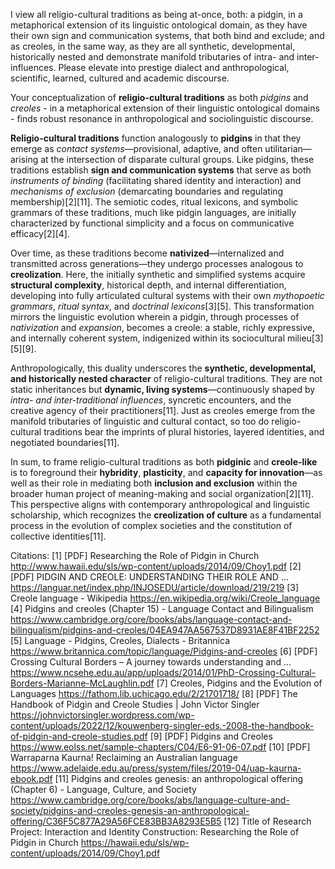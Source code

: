 I view all religio-cultural traditions as being at-once, both: a pidgin, in a metaphorical extension of its linguistic ontological domain, as they have their own sign and communication systems, that both bind and exclude; and as creoles, in the same way, as they are all synthetic, developmental, historically nested and demonstrate manifold tributaries of intra- and inter- influences. Please elevate into prestige dialect and anthropological, scientific, learned, cultured and academic discourse.

Your conceptualization of **religio-cultural traditions** as both *pidgins* and *creoles* - in a metaphorical extension of their linguistic ontological domains - finds robust resonance in anthropological and sociolinguistic discourse.

**Religio-cultural traditions** function analogously to **pidgins** in that they emerge as *contact systems*—provisional, adaptive, and often utilitarian—arising at the intersection of disparate cultural groups. Like pidgins, these traditions establish **sign and communication systems** that serve as both *instruments of binding* (facilitating shared identity and interaction) and *mechanisms of exclusion* (demarcating boundaries and regulating membership)[2][11]. The semiotic codes, ritual lexicons, and symbolic grammars of these traditions, much like pidgin languages, are initially characterized by functional simplicity and a focus on communicative efficacy[2][4].

Over time, as these traditions become **nativized**—internalized and transmitted across generations—they undergo processes analogous to **creolization**. Here, the initially synthetic and simplified systems acquire **structural complexity**, historical depth, and internal differentiation, developing into fully articulated cultural systems with their own *mythopoetic grammars*, *ritual syntax*, and *doctrinal lexicons*[3][5]. This transformation mirrors the linguistic evolution wherein a pidgin, through processes of *nativization* and *expansion*, becomes a creole: a stable, richly expressive, and internally coherent system, indigenized within its sociocultural milieu[3][5][9].

Anthropologically, this duality underscores the **synthetic, developmental, and historically nested character** of religio-cultural traditions. They are not static inheritances but **dynamic, living systems**—continuously shaped by *intra- and inter-traditional influences*, syncretic encounters, and the creative agency of their practitioners[11]. Just as creoles emerge from the manifold tributaries of linguistic and cultural contact, so too do religio-cultural traditions bear the imprints of plural histories, layered identities, and negotiated boundaries[11].

In sum, to frame religio-cultural traditions as both **pidginic** and **creole-like** is to foreground their **hybridity**, **plasticity**, and **capacity for innovation**—as well as their role in mediating both **inclusion and exclusion** within the broader human project of meaning-making and social organization[2][11]. This perspective aligns with contemporary anthropological and linguistic scholarship, which recognizes the **creolization of culture** as a fundamental process in the evolution of complex societies and the constitution of collective identities[11].

Citations:
[1] [PDF] Researching the Role of Pidgin in Church http://www.hawaii.edu/sls/wp-content/uploads/2014/09/Choy1.pdf
[2] [PDF] PIDGIN AND CREOLE: UNDERSTANDING THEIR ROLE AND ... https://languar.net/index.php/INJOSEDU/article/download/219/219
[3] Creole language - Wikipedia https://en.wikipedia.org/wiki/Creole_language
[4] Pidgins and creoles (Chapter 15) - Language Contact and Bilingualism https://www.cambridge.org/core/books/abs/language-contact-and-bilingualism/pidgins-and-creoles/04EA947AA567537D8931AE8F41BF2252
[5] Language - Pidgins, Creoles, Dialects - Britannica https://www.britannica.com/topic/language/Pidgins-and-creoles
[6] [PDF] Crossing Cultural Borders – A journey towards understanding and ... https://www.ncsehe.edu.au/app/uploads/2014/01/PhD-Crossing-Cultural-Borders-Marianne-McLaughlin.pdf
[7] Creoles, Pidgins and the Evolution of Languages https://fathom.lib.uchicago.edu/2/21701718/
[8] [PDF] The Handbook of Pidgin and Creole Studies | John Victor Singler https://johnvictorsingler.wordpress.com/wp-content/uploads/2022/12/kouwenberg-singler-eds.-2008-the-handbook-of-pidgin-and-creole-studies.pdf
[9] [PDF] Pidgins and Creoles https://www.eolss.net/sample-chapters/C04/E6-91-06-07.pdf
[10] [PDF] Warraparna Kaurna! Reclaiming an Australian language https://www.adelaide.edu.au/press/system/files/2019-04/uap-kaurna-ebook.pdf
[11] Pidgins and creoles genesis: an anthropological offering (Chapter 6) - Language, Culture, and Society https://www.cambridge.org/core/books/abs/language-culture-and-society/pidgins-and-creoles-genesis-an-anthropological-offering/C36F5C877A29A56FCE83BB3A8293E5B5
[12] Title of Research Project: Interaction and Identity Construction: Researching the Role of Pidgin in Church https://hawaii.edu/sls/wp-content/uploads/2014/09/Choy1.pdf
